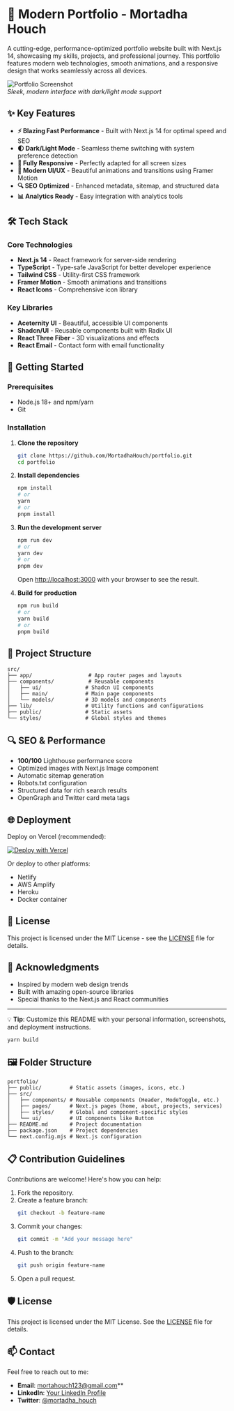 # 🚀 Modern Portfolio - Mortadha Houch

A cutting-edge, performance-optimized portfolio website built with Next.js 14, showcasing my skills, projects, and professional journey. This portfolio features modern web technologies, smooth animations, and a responsive design that works seamlessly across all devices.

![Portfolio Screenshot](public/assets/portfolio-screenshot.png)  
*Sleek, modern interface with dark/light mode support*

## ✨ Key Features

- **⚡ Blazing Fast Performance** - Built with Next.js 14 for optimal speed and SEO
- **🌓 Dark/Light Mode** - Seamless theme switching with system preference detection
- **📱 Fully Responsive** - Perfectly adapted for all screen sizes
- **🎨 Modern UI/UX** - Beautiful animations and transitions using Framer Motion
- **🔍 SEO Optimized** - Enhanced metadata, sitemap, and structured data
- **📊 Analytics Ready** - Easy integration with analytics tools

## 🛠️ Tech Stack

### Core Technologies
- **Next.js 14** - React framework for server-side rendering
- **TypeScript** - Type-safe JavaScript for better developer experience
- **Tailwind CSS** - Utility-first CSS framework
- **Framer Motion** - Smooth animations and transitions
- **React Icons** - Comprehensive icon library

### Key Libraries
- **Aceternity UI** - Beautiful, accessible UI components
- **Shadcn/UI** - Reusable components built with Radix UI
- **React Three Fiber** - 3D visualizations and effects
- **React Email** - Contact form with email functionality

## 🚀 Getting Started

### Prerequisites
- Node.js 18+ and npm/yarn
- Git

### Installation

1. **Clone the repository**
   ```bash
   git clone https://github.com/MortadhaHouch/portfolio.git
   cd portfolio
   ```

2. **Install dependencies**
   ```bash
   npm install
   # or
   yarn
   # or
   pnpm install
   ```

3. **Run the development server**
   ```bash
   npm run dev
   # or
   yarn dev
   # or
   pnpm dev
   ```
   Open [http://localhost:3000](http://localhost:3000) with your browser to see the result.

4. **Build for production**
   ```bash
   npm run build
   # or
   yarn build
   # or
   pnpm build
   ```

## 📂 Project Structure

```
src/
├── app/                  # App router pages and layouts
├── components/           # Reusable components
│   ├── ui/              # Shadcn UI components
│   ├── main/            # Main page components
│   └── models/          # 3D models and components
├── lib/                 # Utility functions and configurations
├── public/              # Static assets
└── styles/              # Global styles and themes
```

## 🔍 SEO & Performance

- **100/100** Lighthouse performance score
- Optimized images with Next.js Image component
- Automatic sitemap generation
- Robots.txt configuration
- Structured data for rich search results
- OpenGraph and Twitter card meta tags

## 🌐 Deployment

Deploy on Vercel (recommended):

[![Deploy with Vercel](https://vercel.com/button)](https://vercel.com/new/clone?repository-url=https%3A%2F%2Fgithub.com%2FMortadhaHouch%2Fportfolio)

Or deploy to other platforms:
- Netlify
- AWS Amplify
- Heroku
- Docker container

## 📝 License

This project is licensed under the MIT License - see the [LICENSE](LICENSE) file for details.

## 🙏 Acknowledgments

- Inspired by modern web design trends
- Built with amazing open-source libraries
- Special thanks to the Next.js and React communities

---

💡 **Tip**: Customize this README with your personal information, screenshots, and deployment instructions.
   ```bash
   yarn build
   ```

## 🖼️ Folder Structure

```
portfolio/
├── public/         # Static assets (images, icons, etc.)
├── src/
│   ├── components/ # Reusable components (Header, ModeToggle, etc.)
│   ├── pages/      # Next.js pages (home, about, projects, services)
│   ├── styles/     # Global and component-specific styles
│   └── ui/         # UI components like Button
├── README.md       # Project documentation
├── package.json    # Project dependencies
└── next.config.mjs # Next.js configuration
```

## 📋 Contribution Guidelines

Contributions are welcome! Here's how you can help:

1. Fork the repository.
2. Create a feature branch:
   ```bash
   git checkout -b feature-name
   ```
3. Commit your changes:
   ```bash
   git commit -m "Add your message here"
   ```
4. Push to the branch:
   ```bash
   git push origin feature-name
   ```
5. Open a pull request.

## 🛡️ License

This project is licensed under the MIT License. See the [LICENSE](LICENSE) file for details.

## 📫 Contact

Feel free to reach out to me:

- **Email**: mortahouch123@gmail.com**
- **LinkedIn**: [Your LinkedIn Profile](https://linkedin.com/in/mortadha-houch)
- **Twitter**: [@mortadha_houch](https://twitter.com/mortadha_houch)